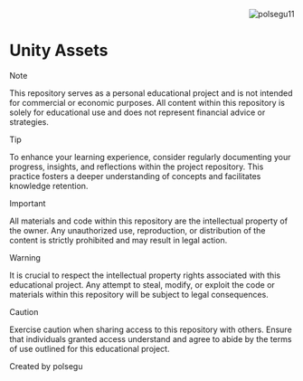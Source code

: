  <p align="right"> <img src="https://komarev.com/ghpvc/?username=polsegu11&label=Profile%20views&color=0e75b6&style=flat" alt="polsegu11" /> </p>

# Unity Assets
> [!NOTE]
> This repository serves as a personal educational project and is not intended for commercial or economic purposes. All content within this repository is solely for educational use and does not represent financial advice or strategies.

> [!TIP]
> To enhance your learning experience, consider regularly documenting your progress, insights, and reflections within the project repository. This practice fosters a deeper understanding of concepts and facilitates knowledge retention.

> [!IMPORTANT]
> All materials and code within this repository are the intellectual property of the owner. Any unauthorized use, reproduction, or distribution of the content is strictly prohibited and may result in legal action.

> [!WARNING]
> It is crucial to respect the intellectual property rights associated with this educational project. Any attempt to steal, modify, or exploit the code or materials within this repository will be subject to legal consequences.

> [!CAUTION]
> Exercise caution when sharing access to this repository with others. Ensure that individuals granted access understand and agree to abide by the terms of use outlined for this educational project.

Created by polsegu
